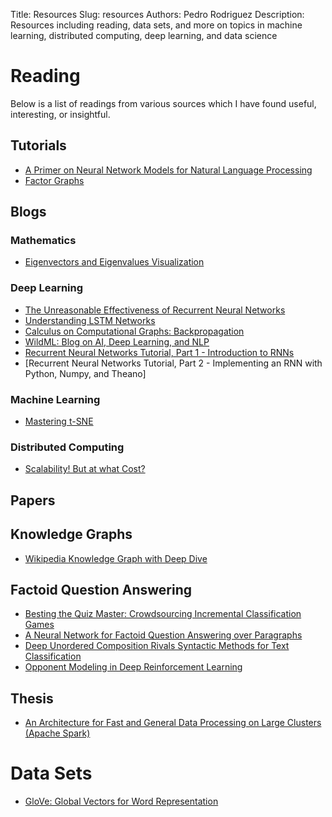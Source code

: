 Title: Resources
Slug: resources
Authors: Pedro Rodriguez
Description: Resources including reading, data sets, and more on topics in machine learning, distributed computing, deep learning, and data science


# Reading

Below is a list of readings from various sources which I have found useful, interesting, or insightful.

## Tutorials

* [A Primer on Neural Network Models for Natural Language Processing](https://arxiv.org/pdf/1510.00726v1.pdf)
* [Factor Graphs](http://deepdive.stanford.edu/assets/factor_graph.pdf)

## Blogs

### Mathematics

* [Eigenvectors and Eigenvalues Visualization](http://setosa.io/ev/eigenvectors-and-eigenvalues/)

### Deep Learning

* [The Unreasonable Effectiveness of Recurrent Neural Networks](http://karpathy.github.io/2015/05/21/rnn-effectiveness/)
* [Understanding LSTM Networks](http://colah.github.io/posts/2015-08-Understanding-LSTMs/)
* [Calculus on Computational Graphs: Backpropagation](http://colah.github.io/posts/2015-08-Backprop/)
* [WildML: Blog on AI, Deep Learning, and NLP](http://www.wildml.com)
* [Recurrent Neural Networks Tutorial, Part 1 - Introduction to RNNs](http://www.wildml.com/2015/09/recurrent-neural-networks-tutorial-part-1-introduction-to-rnns/)
* [Recurrent Neural Networks Tutorial, Part 2 - Implementing an RNN with Python, Numpy, and Theano]

### Machine Learning

* [Mastering t-SNE](http://distill.pub/2016/misread-tsne/)

### Distributed Computing

* [Scalability! But at what Cost?](http://www.frankmcsherry.org/graph/scalability/cost/2015/01/15/COST.html)

## Papers

## Knowledge Graphs

* [Wikipedia Knowledge Graph with Deep Dive](https://www.aaai.org/ocs/index.php/ICWSM/ICWSM16/paper/download/13218/12877)

## Factoid Question Answering

* [Besting the Quiz Master: Crowdsourcing Incremental Classification Games](https://aclweb.org/anthology/D/D12/D12-1118.pdf)
* [A Neural Network for Factoid Question Answering over Paragraphs](http://www.cs.colorado.edu/~jbg/docs/2014_emnlp_qb_rnn.pdf)
* [Deep Unordered Composition Rivals Syntactic Methods for Text Classification](https://pdfs.semanticscholar.org/0592/c7442b1b0badb1e37d4d0a37dfc33d6aa29f.pdf)
* [Opponent Modeling in Deep Reinforcement Learning](http://www.jmlr.org/proceedings/papers/v48/he16.pdf)


## Thesis

* [An Architecture for Fast and General Data Processing on Large Clusters (Apache Spark)](https://www2.eecs.berkeley.edu/Pubs/TechRpts/2014/EECS-2014-12.pdf)

# Data Sets

* [GloVe: Global Vectors for Word Representation](http://nlp.stanford.edu/projects/glove/)

